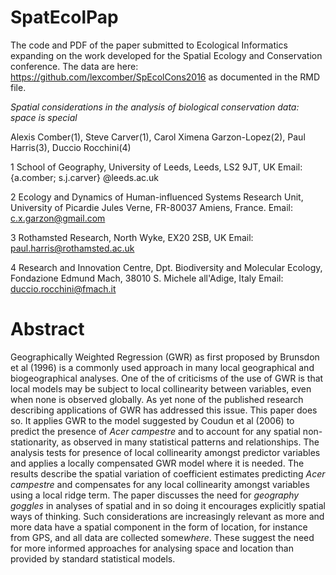 # SpatEcolPap
The code and PDF of the paper submitted to Ecological Informatics expanding on the work developed for the Spatial Ecology and Conservation conference. The data are here: https://github.com/lexcomber/SpEcolCons2016 as documented in the RMD file. 

*Spatial considerations in the analysis of biological conservation data: space is special*

Alexis Comber(1), Steve Carver(1), Carol Ximena Garzon-Lopez(2), Paul Harris(3), Duccio Rocchini(4)

1 School of Geography, University of Leeds, Leeds, LS2 9JT, UK
Email: {a.comber; s.j.carver} @leeds.ac.uk 

2 Ecology and Dynamics of Human-influenced Systems Research Unit, University of Picardie Jules Verne, FR-80037 Amiens, France.
Email: c.x.garzon@gmail.com 

3 Rothamsted Research, North Wyke, EX20 2SB, UK
Email: paul.harris@rothamsted.ac.uk

4 Research and Innovation Centre, Dpt. Biodiversity and Molecular Ecology, Fondazione Edmund Mach, 38010 S. Michele all'Adige, Italy 
Email: duccio.rocchini@fmach.it

# Abstract
Geographically Weighted Regression (GWR) as first proposed by Brunsdon et al (1996) is a commonly used approach in many local geographical and biogeographical analyses. One of the of criticisms of the use of GWR is that local models may be subject to local collinearity between variables, even when none is observed globally. As yet none of the published research describing applications of GWR has addressed this issue. This paper does so. It applies GWR to the model suggested by Coudun et al (2006) to predict the presence of *Acer campestre* and to account for any spatial non-stationarity, as observed in many statistical patterns and relationships. The analysis tests for presence of local collinearity amongst predictor variables and applies a locally compensated GWR model where it is needed. The results describe the spatial variation of coefficient estimates predicting *Acer campestre* and compensates for any local collinearity amongst variables using a local ridge term. The paper discusses the need for *geography goggles* in  analyses of spatial and in so doing it encourages explicitly spatial ways of thinking. Such considerations are increasingly relevant as more and more data have a spatial component in the form of location, for instance from GPS, and all data are collected some*where*. These suggest the need for more informed approaches for analysing space and location than provided by standard statistical models.
